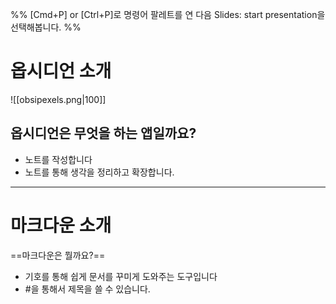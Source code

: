 %% [Cmd+P] or [Ctrl+P]로 명령어 팔레트를 연 다음 Slides: start presentation을 선택해봅니다.  %%
# 옵시디언 소개
![[obsipexels.png|100]]
## 옵시디언은 무엇을 하는 앱일까요?
- 노트를 작성합니다
- 노트를 통해 생각을 정리하고 확장합니다.

---

# 마크다운 소개
==마크다운은 뭘까요?==

- 기호를 통해 쉽게 문서를 꾸미게 도와주는 도구입니다
- \#을 통해서 제목을 쓸 수 있습니다.
